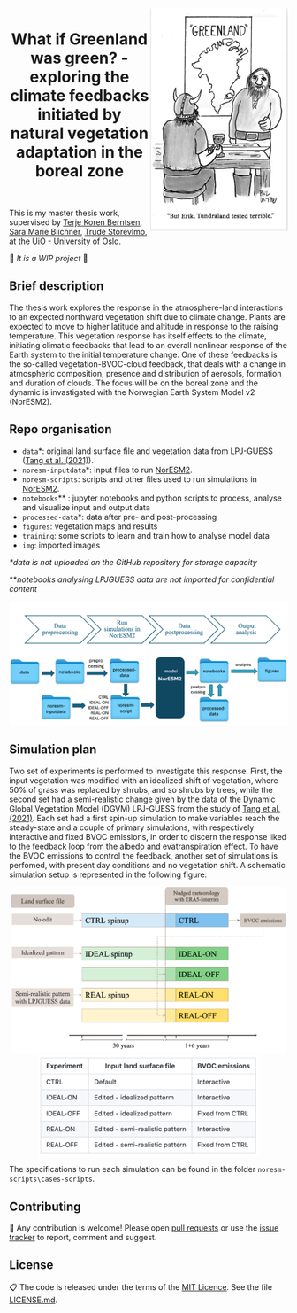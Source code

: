  <img align="right" width="250" src="./img/pic_for_readme2.png">
 <h1 align="center">  What if Greenland was green? - exploring the climate feedbacks initiated by natural vegetation adaptation in the boreal zone </h1> <br>
 
This is my master thesis work, supervised by [Terje Koren Berntsen](https://www.mn.uio.no/geo/english/people/aca/metos/terjebe/), [Sara Marie Blichner](https://github.com/sarambl), [Trude Storevlmo](https://www.mn.uio.no/geo/english/people/aca/metos/truds/index.html), at the [UiO - University of Oslo](https://www.uio.no/english/).

🚧 *It is a WIP project* 🚧

## Brief description
The thesis work explores the response in the atmosphere-land interactions to an expected northward vegetation shift due to climate change. Plants are expected to move to higher latitude and altitude in response to the raising temperature. This vegetation response has itself effects to the climate, initiating climatic feedbacks that lead to an overall nonlinear response of the Earth system to the initial temperature change. One of these feedbacks is the so-called vegetation-BVOC-cloud feedback, that deals with a change in atmospheric composition, presence and distribution of aerosols, formation and duration of clouds. The focus will be on the boreal zone and the dynamic is invastigated with the Norwegian Earth System Model v2 (NorESM2).

## Repo organisation
- `data`*: original land surface file and vegetation data from LPJ-GUESS ([Tang et al. (2021)](https://www.researchsquare.com/article/rs-1143422/v1)).
- `noresm-inputdata`*: input files to run [NorESM2](https://github.com/NorESMhub/NorESM).
- `noresm-scripts`: scripts and other files used to run simulations in [NorESM2](https://github.com/NorESMhub/NorESM).
- `notebooks`** : jupyter notebooks and python scripts to process, analyse and visualize input and output data
- `processed-data`*: data after pre- and post-processing
- `figures`: vegetation maps and results
- `training`: some scripts to learn and train how to analyse model data
- `img`: imported images

 *\*data is not uploaded on the GitHub repository for storage capacity*
 
 *\**notebooks analysing LPJGUESS data are not imported for confidential content*
<p align="center">
 <img align="centre" width="600" src="./img/github_workflow.png">
</p>

## Simulation plan
Two set of experiments is performed to investigate this response. First, the input vegetation was modified with an idealized shift of vegetation, where 50% of grass was replaced by shrubs, and so shrubs by trees, while the second set had a semi-realistic change given by the data of the Dynamic Global Vegetation Model (DGVM) LPJ-GUESS from the study of [Tang et al. (2021)](https://www.researchsquare.com/article/rs-1143422/v1). Each set had a first spin-up simulation to make variables reach the steady-state and a couple of primary simulations, with respectively interactive and fixed BVOC emissions, in order to discern the response liked to the feedback loop from the albedo and evatranspiration effect. To have the BVOC emissions to control the feedback, another set of simulations is perfomed, with present day conditions and no vegetation shift. A schematic simulation setup is represented in the following figure:

<p align="center">
 <img width="500" src="./img/simulation_scheme.png">
 <img align="top" src="/img/tab_simulations.png" width="400" />
</p>

The specifications to run each simulation can be found in the folder `noresm-scripts\cases-scripts`.

## Contributing

🚧 Any contribution is welcome! Please open [pull requests](https://github.com/adelezaini/master-thesis/pulls) or use the [issue tracker](https://github.com/adelezaini/master-thesis/issues) to report, comment and suggest.


## License

📋 The code is released under the terms of the [MIT Licence](https://opensource.org/licenses/MIT). See the file [LICENSE.md](https://github.com/adelezaini/master-thesis/blob/master/LICENSE).
